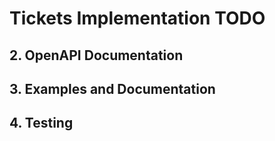 # Tickets Implementation TODO

## 2. OpenAPI Documentation

## 3. Examples and Documentation

## 4. Testing
